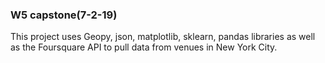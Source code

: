 ### W5 capstone(7-2-19)
This project uses Geopy, json, matplotlib, sklearn, pandas libraries 
 as well as the Foursquare API to pull data from venues in New York City.
